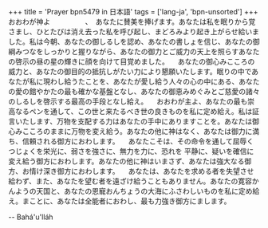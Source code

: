 +++
title = 'Prayer bpn5479 in 日本語'
tags = ['lang-ja', 'bpn-unsorted']
+++
おおわが神よ　　　　　、　あなたに賛美を捧げます。あなたは私を眠りから覚さまし、ひとたびは消え去った私を呼び起し、まどろみより起き上がらせ給いました。私は今朝、あなたの御しるしを認め、あなたの書しょを信じ、あなたの御綱みつなをしっかりと握りながら、あなたの御力とご威力の天上を照らすあなたの啓示の昼の星の輝きに顔を向けて目覚めました。
　あなたの御心みこころの威力と、あなたの御目的の抵抗しがたい力により懇願いたします。眠りの中であなたが私に現わし給うたことを、あなたが愛し給う人々の心の中にある、あなたの愛の館やかたの最も確かな基盤となし、あなたの御恵みめぐみとご慈愛の諸々のしるしを啓示する最高の手段となし給え。
　おおわが主よ、あなたの最も崇高なるペンを通して、この世と来たるべき世の良きものを私に定め給え。私は証言いたします、万物を支配する力はあなたの手中にありますことを。あなたは御心みこころのままに万物を変え給う。あなたの他に神はなく、あなたは御力に満ち、信頼される御方におわします。
　あなたこそは、その命令を通して屈辱くつじょくを栄光に、弱さを強さに、無力を力に、恐れを
平静に、疑いを確信に変え給う御方におわします。あなたの他に神はいまさず、あなたは強大なる御方、お情け深き御方におわします。
　あなたは、あなたを求める者を失望させ給わず、また、あなたを望む者を遠ざけ給うこともありません。あなたの寛容かんようの天国と、あなたの恩寵おんちょうの大海にふさわしいものを私に定め給え。まことに、あなたは全能者におわし、最も力強き御方にまします。

-- Bahá'u'lláh
